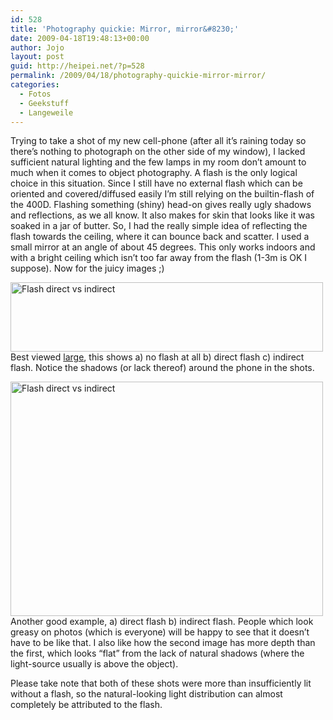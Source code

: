 ```yaml
---
id: 528
title: 'Photography quickie: Mirror, mirror&#8230;'
date: 2009-04-18T19:48:13+00:00
author: Jojo
layout: post
guid: http://heipei.net/?p=528
permalink: /2009/04/18/photography-quickie-mirror-mirror/
categories:
  - Fotos
  - Geekstuff
  - Langeweile
---
```

Trying to take a shot of my new cell-phone (after all it&#8217;s raining today so there&#8217;s nothing to photograph on the other side of my window), I lacked sufficient natural lighting and the few lamps in my room don&#8217;t amount to much when it comes to object photography. A flash is the only logical choice in this situation. Since I still have no external flash which can be oriented and covered/diffused easily I&#8217;m still relying on the builtin-flash of the 400D. Flashing something (shiny) head-on gives really ugly shadows and reflections, as we all know. It also makes for skin that looks like it was soaked in a jar of butter. So, I had the really simple idea of reflecting the flash towards the ceiling, where it can bounce back and scatter. I used a small mirror at an angle of about 45 degrees. This only works indoors and with a bright ceiling which isn&#8217;t too far away from the flash (1-3m is OK I suppose). Now for the juicy images ;)
  
[<img src="https://farm4.static.flickr.com/3384/3453091904_85e5e398ce.jpg" width="500" height="111" alt="Flash direct vs indirect" class="aligncenter" />](https://secure.flickr.com/photos/heipei/3453091904/ "Flash direct vs indirect by heipei, on Flickr")Best viewed [large](https://secure.flickr.com/photos/heipei/3453091904/sizes/l/), this shows a) no flash at all b) direct flash c) indirect flash. Notice the shadows (or lack thereof) around the phone in the shots.

[<img src="https://farm4.static.flickr.com/3610/3452280329_571ab6f4f2.jpg" width="500" height="375" alt="Flash direct vs indirect" class="aligncenter" />](https://secure.flickr.com/photos/heipei/3452280329/ "Flash direct vs indirect by heipei, on Flickr")Another good example, a) direct flash b) indirect flash. People which look greasy on photos (which is everyone) will be happy to see that it doesn&#8217;t have to be like that. I also like how the second image has more depth than the first, which looks &#8220;flat&#8221; from the lack of natural shadows (where the light-source usually is above the object).

Please take note that both of these shots were more than insufficiently lit without a flash, so the natural-looking light distribution can almost completely be attributed to the flash.